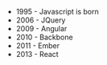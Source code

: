 * 1995 - Javascript is born
* 2006 - JQuery
* 2009 - Angular
* 2010 - Backbone
* 2011 - Ember
* 2013 - React
